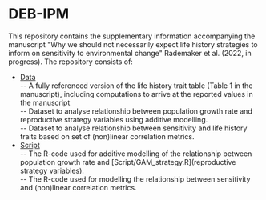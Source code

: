 # DEB-IPM

This repository contains the supplementary information accompanying the manuscript 
"Why we should not necessarily expect life history strategies to inform on sensitivity to environmental change" Rademaker et al. (2022, in progress).
The repository consists of:

- [Data](Data) <br>
 -- A fully referenced version of the life history trait table (Table 1 in the manuscript), including computations to arrive at the reported values in the manuscript <br>
 -- Dataset to analyse relationship between population growth rate and reproductive strategy variables using additive modelling.<br>
 -- Dataset to analyse relationship between sensitivity and life history traits based on set of (non)linear correlation metrics.<br>
- [Script](Script) <br>
  -- The R-code used for additive modelling of the relationship between population growth rate and [Script/GAM_strategy.R](reproductive strategy variables).<br>
  -- The R-code used for modelling the relationship between sensitivity and (non)linear correlation metrics.<br>
<br>
 

